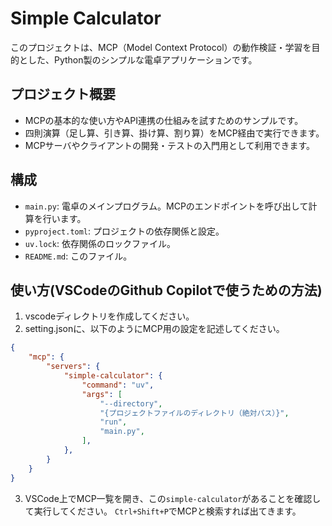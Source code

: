 # Simple Calculator

このプロジェクトは、MCP（Model Context Protocol）の動作検証・学習を目的とした、Python製のシンプルな電卓アプリケーションです。

## プロジェクト概要

- MCPの基本的な使い方やAPI連携の仕組みを試すためのサンプルです。
- 四則演算（足し算、引き算、掛け算、割り算）をMCP経由で実行できます。
- MCPサーバやクライアントの開発・テストの入門用として利用できます。

## 構成

- `main.py`: 電卓のメインプログラム。MCPのエンドポイントを呼び出して計算を行います。
- `pyproject.toml`: プロジェクトの依存関係と設定。
- `uv.lock`: 依存関係のロックファイル。
- `README.md`: このファイル。

## 使い方(VSCodeのGithub Copilotで使うための方法)

1. vscodeディレクトリを作成してください。
2. setting.jsonに、以下のようにMCP用の設定を記述してください。
```json
{
    "mcp": {
        "servers": {
            "simple-calculator": {
                "command": "uv",
                "args": [
                    "--directory",
                    "{プロジェクトファイルのディレクトリ（絶対パス）}",
                    "run",
                    "main.py",
                ],
            },
        }
    }
}
```
3. VSCode上でMCP一覧を開き、この`simple-calculator`があることを確認して実行してください。
`Ctrl+Shift+P`でMCPと検索すれば出てきます。
